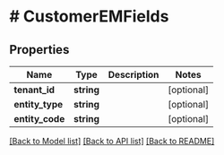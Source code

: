# # CustomerEMFields


## Properties


Name | Type | Description | Notes
------------ | ------------- | ------------- | -------------
**tenant_id**| **string** |   | [optional]
**entity_type**| **string** |   | [optional]
**entity_code**| **string** |   | [optional]


[[Back to Model list]](../../README.md#models) [[Back to API list]](../../README.md#endpoints) [[Back to README]](../../README.md)